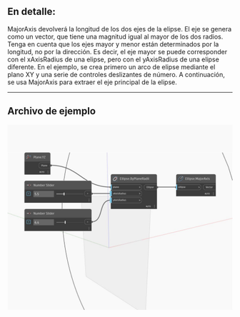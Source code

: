 ## En detalle:
MajorAxis devolverá la longitud de los dos ejes de la elipse. El eje se genera como un vector, que tiene una magnitud igual al mayor de los dos radios. Tenga en cuenta que los ejes mayor y menor están determinados por la longitud, no por la dirección. Es decir, el eje mayor se puede corresponder con el xAxisRadius de una elipse, pero con el yAxisRadius de una elipse diferente. En el ejemplo, se crea primero un arco de elipse mediante el plano XY y una serie de controles deslizantes de número. A continuación, se usa MajorAxis para extraer el eje principal de la elipse.
___
## Archivo de ejemplo

![MajorAxis](./Autodesk.DesignScript.Geometry.Ellipse.MajorAxis_img.jpg)

